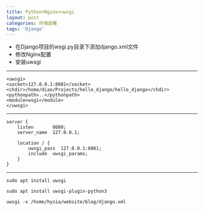 ```yaml
---
title: Python+Nginx+uwsgi
layout: post
categories: 环境部署
tags: 'Django'
---
```


- 在Django项目的wsgi.py目录下添加django.xml文件
- 修改Nginx配置
- 安装uwsgi

***
    <uwsgi>
    <socket>127.0.0.1:8081</socket>
    <chdir>/home/diao/Projects/hello_django/hello_django</chdir>
    <pythonpath>..</pythonpath>
    <module>wsgi</module>
    </uwsgi>

***
    server {
        listen       8080;
        server_name  127.0.0.1;
        
        location / {            
            uwsgi_pass  127.0.0.1:8081;
            include  uwsgi_params;
        }
    }
    
***
    sudo apt install uwsgi

    sudo apt install uwsgi-plugin-python3

    uwsgi -x /home/hysia/website/blog/django.xml
